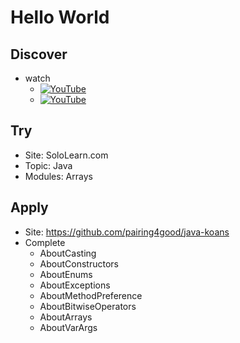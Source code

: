 # Hello World

## Discover
- watch
  - [![YouTube](https://i.ytimg.com/vi/NT9A8j1fBIg/default.jpg)](https://www.youtube.com/watch?v=NT9A8j1fBIg)
  - [![YouTube](https://i.ytimg.com/vi/ZVJ7kpEMc7U/default.jpg)](https://www.youtube.com/watch?v=ZVJ7kpEMc7U)

## Try
- Site: SoloLearn.com
- Topic: Java
- Modules: Arrays

## Apply
- Site: https://github.com/pairing4good/java-koans
- Complete
  - AboutCasting
  - AboutConstructors
  - AboutEnums
  - AboutExceptions
  - AboutMethodPreference
  - AboutBitwiseOperators
  - AboutArrays
  - AboutVarArgs
